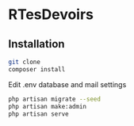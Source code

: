 # RTesDevoirs

## Installation

```bash
git clone 
composer install
```

Edit .env database and mail settings

```bash
php artisan migrate --seed
php artisan make:admin
php artisan serve
```
